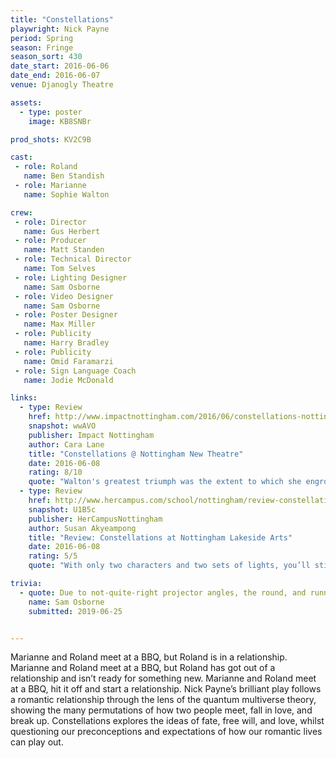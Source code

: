 ```yaml
---
title: "Constellations"
playwright: Nick Payne
period: Spring
season: Fringe
season_sort: 430
date_start: 2016-06-06
date_end: 2016-06-07
venue: Djanogly Theatre

assets:
  - type: poster
    image: KB8SNBr

prod_shots: KV2C9B

cast:
 - role: Roland
   name: Ben Standish
 - role: Marianne
   name: Sophie Walton

crew:
 - role: Director
   name: Gus Herbert
 - role: Producer
   name: Matt Standen
 - role: Technical Director
   name: Tom Selves
 - role: Lighting Designer
   name: Sam Osborne
 - role: Video Designer
   name: Sam Osborne
 - role: Poster Designer
   name: Max Miller
 - role: Publicity
   name: Harry Bradley
 - role: Publicity
   name: Omid Faramarzi
 - role: Sign Language Coach
   name: Jodie McDonald

links:
  - type: Review
    href: http://www.impactnottingham.com/2016/06/constellations-nottingham-new-theatre/
    snapshot: wwAVO
    publisher: Impact Nottingham
    author: Cara Lane
    title: "Constellations @ Nottingham New Theatre"
    date: 2016-06-08
    rating: 8/10
    quote: "Walton's greatest triumph was the extent to which she engrossed the audience, as it sat in complete silence and awe of her emotion at this point. "
  - type: Review
    href: http://www.hercampus.com/school/nottingham/review-constellations-nottingham-lakeside-arts
    snapshot: U1B5c
    publisher: HerCampusNottingham
    author: Susan Akyeampong
    title: "Review: Constellations at Nottingham Lakeside Arts"
    date: 2016-06-08
    rating: 5/5
    quote: "With only two characters and two sets of lights, you’ll still find yourself drawn in from the onset of Roland and Marianne’s frankly very awkward introduction. "

trivia:
  - quote: Due to not-quite-right projector angles, the round, and running out of time, my proudest moment of a video design with constellations appearing and joining together with the storyline was never seen.
    name: Sam Osborne
    submitted: 2019-06-25


---
```


Marianne and Roland meet at a BBQ, but Roland is in a relationship. Marianne and Roland meet at a BBQ, but Roland has got out of a relationship and isn’t ready for something new. Marianne and Roland meet at a BBQ, hit it off and start a relationship. Nick Payne’s brilliant play follows a romantic relationship through the lens of the quantum multiverse theory, showing the many permutations of how two people meet, fall in love, and break up. Constellations explores the ideas of fate, free will, and love, whilst questioning our preconceptions and expectations of how our romantic lives can play out.

